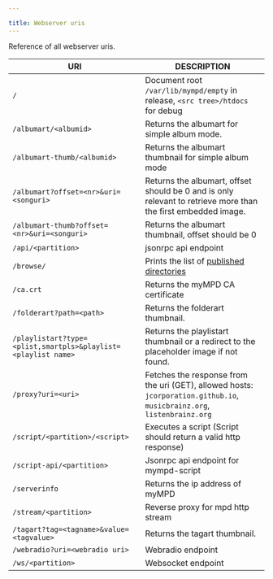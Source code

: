 ```yaml
---

title: Webserver uris
---
```


Reference of all webserver uris.

| URI | DESCRIPTION |
| --- | ----------- |
| `/` | Document root `/var/lib/mympd/empty` in release, `<src tree>/htdocs` for debug |
| `/albumart/<albumid>` | Returns the albumart for simple album mode. |
| `/albumart-thumb/<albumid>` | Returns the albumart thumbnail for simple album mode |
| `/albumart?offset=<nr>&uri=<songuri>` | Returns the albumart, offset should be 0 and is only relevant to retrieve more than the first embedded image. |
| `/albumart-thumb?offset=<nr>&uri=<songuri>` | Returns the albumart thumbnail, offset should be 0 |
| `/api/<partition>` | jsonrpc api endpoint |
| `/browse/` | Prints the list of [published directories](published-directories.md) |
| `/ca.crt` | Returns the myMPD CA certificate |
| `/folderart?path=<path>` | Returns the folderart thumbnail. |
| `/playlistart?type=<plist,smartpls>&playlist=<playlist name>` | Returns the playlistart thumbnail or a redirect to the placeholder image if not found. |
| `/proxy?uri=<uri>` | Fetches the response from the uri (GET), allowed hosts: `jcorporation.github.io`, `musicbrainz.org`, `listenbrainz.org` |
| `/script/<partition>/<script>` | Executes a script (Script should return a valid http response) |
| `/script-api/<partition>` | Jsonrpc api endpoint for mympd-script |
| `/serverinfo` | Returns the ip address of myMPD |
| `/stream/<partition>` | Reverse proxy for mpd http stream |
| `/tagart?tag=<tagname>&value=<tagvalue>` | Returns the tagart thumbnail. |
| `/webradio?uri=<webradio uri>` | Webradio endpoint |
| `/ws/<partition>` | Websocket endpoint |

